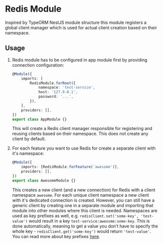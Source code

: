 # Redis Module

Inspired by TypeORM NestJS module structure this module registers a global client manager which is used for actual client creation based on their namespace.

## Usage

1. Redis module has to be configured in app module first by providing connection configuration:

    ```typescript
    @Module({
        imports: [
            RedisModule.forRoot({
                namespace: 'test-service',
                host: '127.0.0.1',
                password: '...',
            }),
        ],
        providers: [],
    })
    export class AppModule {}
    ```

    This will create a Redis client manager responsible for registering and reusing clients based on their namespace.
    This does not create any client by default.

2. For each feature you want to use Redis for create a separate client with it's namespace:

    ```typescript
    @Module({
        imports: [RedisModule.forFeature('awesome')],
        providers: [],
    })
    export class AwesomeModule {}
    ```

    This creates a new client (and a new connection) for Redis with a client namespace `awesome`.
    For each unique client namespace a new client with it's dedicated connection is created.
    However, you can still have a generic client by creating one in a separate module and importing
    that module into other modules where this client is needed. Namespaces are used as key prefixes
    as well, e.g. `redisClient.set('some-key', 'test-value')` would result in a key `test-service:aweosme:some-key`.
    This is done automatically, meaning to get a value you don't have to specify the whole key -
    `redisClient.get('some-key')` would return `'test-value'`. You can read more about key prefixes
    [here](https://github.com/luin/ioredis#transparent-key-prefixing).
